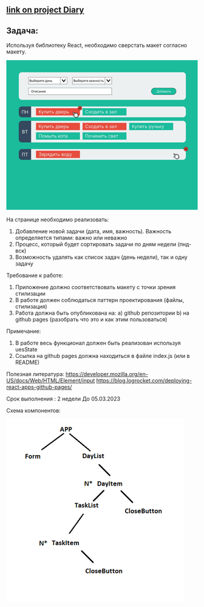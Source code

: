 ## [link on project Diary](https://sl101.github.io/TelRan-diary)

## Задача:

Используя библиотеку React, необходимо сверстать макет согласно макету.

![task layout](./assets/maket.png)

На странице необходимо реализовать:

1. Добавление новой задачи (дата, имя, важность). Важность определяется типами: важно или неважно
2. Процесс, который будет сортировать задачи по дням недели (пнд-вск)
3. Возможность удалять как список задач (день недели), так и одну задачу

Требование к работе:

1. Приложение должно соответствовать макету с точки зрения стилизации
2. В работе должен соблюдаться паттерн проектирования (файлы, стилизация)
3. Работа должна быть опубликована на:
   a) github репозитории
   b) на github pages (разобрать что это и как этим пользоваться)

Примечание:

1. В работе весь функционал должен быть реализован используя uesState
2. Ссылка на github pages должна находиться в файле index.js (или в README)

Полезная литература:
https://developer.mozilla.org/en-US/docs/Web/HTML/Element/input
https://blog.logrocket.com/deploying-react-apps-github-pages/

Срок выполнения : 2 недели
До 05.03.2023

Схема компонентов:

![task layout](./assets/schema.png)
